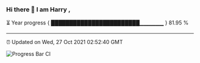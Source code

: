 ### Hi there 👋 I am Harry , 

⏳ Year progress { ████████████████████████▁▁▁▁▁▁ } 81.95 %

---

⏰ Updated on Wed, 27 Oct 2021 02:52:40 GMT

![Progress Bar CI](https://github.com/duykhang68/duykhang68/workflows/Progress%20Bar%20CI/badge.svg)
